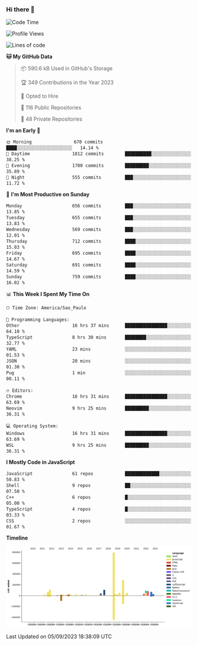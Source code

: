 ### Hi there 👋

<!--START_SECTION:waka-->
![Code Time](http://img.shields.io/badge/Code%20Time-4%2C950%20hrs%2046%20mins-blue)

![Profile Views](http://img.shields.io/badge/Profile%20Views-0-blue)

![Lines of code](https://img.shields.io/badge/From%20Hello%20World%20I%27ve%20Written-2.0%20million%20lines%20of%20code-blue)

**🐱 My GitHub Data** 

> 📦 590.6 kB Used in GitHub's Storage 
 > 
> 🏆 349 Contributions in the Year 2023
 > 
> 💼 Opted to Hire
 > 
> 📜 116 Public Repositories 
 > 
> 🔑 48 Private Repositories 
 > 
**I'm an Early 🐤** 

```text
🌞 Morning                670 commits         ████░░░░░░░░░░░░░░░░░░░░░   14.14 % 
🌆 Daytime                1812 commits        ██████████░░░░░░░░░░░░░░░   38.25 % 
🌃 Evening                1700 commits        █████████░░░░░░░░░░░░░░░░   35.89 % 
🌙 Night                  555 commits         ███░░░░░░░░░░░░░░░░░░░░░░   11.72 % 
```
📅 **I'm Most Productive on Sunday** 

```text
Monday                   656 commits         ███░░░░░░░░░░░░░░░░░░░░░░   13.85 % 
Tuesday                  655 commits         ███░░░░░░░░░░░░░░░░░░░░░░   13.83 % 
Wednesday                569 commits         ███░░░░░░░░░░░░░░░░░░░░░░   12.01 % 
Thursday                 712 commits         ████░░░░░░░░░░░░░░░░░░░░░   15.03 % 
Friday                   695 commits         ████░░░░░░░░░░░░░░░░░░░░░   14.67 % 
Saturday                 691 commits         ████░░░░░░░░░░░░░░░░░░░░░   14.59 % 
Sunday                   759 commits         ████░░░░░░░░░░░░░░░░░░░░░   16.02 % 
```


📊 **This Week I Spent My Time On** 

```text
🕑︎ Time Zone: America/Sao_Paulo

💬 Programming Languages: 
Other                    16 hrs 37 mins      ████████████████░░░░░░░░░   64.10 % 
TypeScript               8 hrs 30 mins       ████████░░░░░░░░░░░░░░░░░   32.77 % 
YAML                     23 mins             ░░░░░░░░░░░░░░░░░░░░░░░░░   01.53 % 
JSON                     20 mins             ░░░░░░░░░░░░░░░░░░░░░░░░░   01.30 % 
Pug                      1 min               ░░░░░░░░░░░░░░░░░░░░░░░░░   00.11 % 

🔥 Editors: 
Chrome                   16 hrs 31 mins      ████████████████░░░░░░░░░   63.69 % 
Neovim                   9 hrs 25 mins       █████████░░░░░░░░░░░░░░░░   36.31 % 

💻 Operating System: 
Windows                  16 hrs 31 mins      ████████████████░░░░░░░░░   63.69 % 
WSL                      9 hrs 25 mins       █████████░░░░░░░░░░░░░░░░   36.31 % 
```

**I Mostly Code in JavaScript** 

```text
JavaScript               61 repos            █████████████░░░░░░░░░░░░   50.83 % 
Shell                    9 repos             ██░░░░░░░░░░░░░░░░░░░░░░░   07.50 % 
C++                      6 repos             █░░░░░░░░░░░░░░░░░░░░░░░░   05.00 % 
TypeScript               4 repos             █░░░░░░░░░░░░░░░░░░░░░░░░   03.33 % 
CSS                      2 repos             ░░░░░░░░░░░░░░░░░░░░░░░░░   01.67 % 
```



**Timeline**

![Lines of Code chart](https://raw.githubusercontent.com/jampow/jampow/master/assets/bar_graph.png)


 Last Updated on 05/09/2023 18:38:09 UTC
<!--END_SECTION:waka-->
